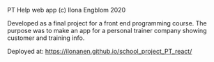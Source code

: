 PT Help web app
(c) Ilona Engblom 2020

Developed as a final project for a front end programming course. The purpose was to make an app for a personal trainer company showing customer and training info.

Deployed at: https://ilonanen.github.io/school_project_PT_react/
